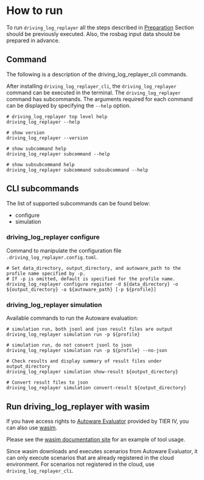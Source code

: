 # How to run

To run `driving_log_replayer` all the steps described in [Preparation](./preparation.en.md) Section should be previously executed. Also, the rosbag input data should be prepared in advance.

## Command

The following is a description of the driving_log_replayer_cli commands.

After installing `driving_log_replayer_cli`, the `driving_log_replayer` command can be executed in the terminal.
The `driving_log_replayer` command has subcommands.
The arguments required for each command can be displayed by specifying the `--help` option.

```shell
# driving_log_replayer top level help
driving_log_replayer --help

# show version
driving_log_replayer --version

# show subcommand help
driving_log_replayer subcommand --help

# show subsubcommand help
driving_log_replayer subcommand subsubcommand --help
```

## CLI subcommands

The list of supported subcommands can be found below:

- configure
- simulation

### driving_log_replayer configure

Command to manipulate the configuration file `.driving_log_replayer.config.toml`.

```shell
# Set data_directory, output_directory, and autoware_path to the profile name specified by -p.
# If -p is omitted, default is specified for the profile name.
driving_log_replayer configure register -d ${data_directory} -o ${output_directory} -a ${autoware_path} [-p ${profile}]
```

### driving_log_replayer simulation

Available commands to run the Autoware evaluation:

```shell
# simulation run, both jsonl and json result files are output
driving_log_replayer simulation run -p ${profile}

# simulation run, do not convert jsonl to json
driving_log_replayer simulation run -p ${profile} --no-json

# Check results and display summary of result files under output_directory
driving_log_replayer simulation show-result ${output_directory}

# Convert result files to json
driving_log_replayer simulation convert-result ${output_directory}
```

## Run driving_log_replayer with wasim

If you have access rights to [Autoware Evaluator](https://docs.web.auto/user-manuals/evaluator/introduction) provided by TIER IV,
you can also use [wasim](https://docs.web.auto/developers-guides/wasim/introduction).

Please see the [wasim documentation site](https://docs.web.auto/developers-guides/wasim/use-cases/run-simulations-locally/) for an example of tool usage.

Since wasim downloads and executes scenarios from Autoware Evaluator, it can only execute scenarios that are already registered in the cloud environment.
For scenarios not registered in the cloud, use `driving_log_replayer_cli`.

